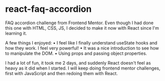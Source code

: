 # react-faq-accordion
FAQ accordion challenge from Frontend Mentor. Even though I had done this one with HTML, CSS, JS, I decided to make it now with React since I'm learning it. 

A few things I enjoyed:
• I feel like I finally understand useState hooks and how they work. I feel very powerful! 
• It was a nice introduction to see how to manipulate the DOM.
• Using props and passing object properties. 

I had a lot of fun, it took me 2 days, and suddenly React doesn't feel as heavy as it did when I started. I will keep doing frontend mentor challenges, first with JavaScript and then redoing them with React. 
